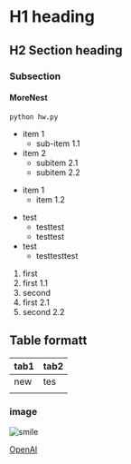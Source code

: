 # H1 heading
## H2 Section heading
### Subsection
#### MoreNest

`python hw.py`

- item 1
    - sub-item 1.1
- item 2
    - subitem 2.1
    - subitem 2.2

* item 1
    * item 1.2

+ test
    + testtest
    + testtest
+ test
    + testtesttest



1. first
 1. first 1.1
2. second
 1. first 2.1
 2. second 2.2

## Table formatt

| tab1 | tab2 |
|------|------|
|new   |tes   |
|    |        |

### image 

![smile](https://www.google.com/search?sca_esv=c5d51d36d3e24420&rlz=1C1ONGR_enSG1107SG1108&sxsrf=ADLYWIIVlMQSX--CU8O2U5McwC0Il_DDmA:1731856100022&q=happy&udm=2&fbs=AEQNm0Aa4sjWe7Rqy32pFwRj0UkWd8nbOJfsBGGB5IQQO6L3J603JUkR9Y5suk8yuy50qOYMMWTNCTu57lKPsZpPcfqPxsr7W9ht6aSHdZDeYOHGXjlTr9vFv2xeJBxGwfKNFiSA3iT6TUbct8mo3-5FBJ76Dm3mQELK6Fak3hzmoE5NrrkKPDbJhkK_veZD8Wy9JYeu7llN&sa=X&ved=2ahUKEwiMhZPd0uOJAxWIxjgGHSPPAXAQtKgLegQIExAB&biw=1278&bih=910&dpr=1#vhid=UiXOcJ6-JfkmEM&vssid=mosaic)

[OpenAI](https://openai.com)